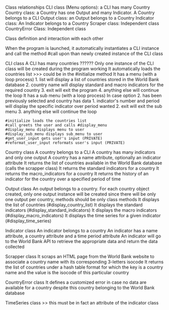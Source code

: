 Class relationships
  CLI class (Menu options): a CLI has many Country
  Country class: a Country has one Output and many Indicator. A Country belongs to a CLI
  Output class: an Output belongs to a Country
  Indicator class: An Indicator belongs to a Country
  Scraper class: Independent class
  CountryError Class: Independent class


Class definition and interaction with each other

  When the program is launched, it automatically instantiates a CLI instance and call the method #call upon than newly created instance of the CLI class

  CLI class
    A CLI has many countries ??????
    Only one instance of the CLI class will be created during the program working
    It automatically loads the countries list >>> could be in the #initialize method
    It has a menu (with a loop process)
      1. list will display a list of countries stored in the World Bank database
      2. country name will display standard and macro indicators for the required country
      3. exit will exit the program
      4. anything else will continue the loop
    It has a sub menu (with a loop process)
      In case option 2. has been previously selected and country has data
      1. indicator's number and period will display the specific indicator over period wanted
      2. exit will exit the sub menu
      3. anything else will continue the loop

    #initialize loads the countries list
    #call greets the user and calls #display_menu
    #display_menu displays menu to user
    #display_sub_menu displays sub_menu to user
    #get_user_input gets user's input (PRIVATE)
    #reformat_user_input reformats user's input (PRIVATE)


  Country class
    A country belongs to a CLI
    A country has many indicators and only one output
    A country has a name attribute, optionally an indicator attribute
    It returns the list of countries available in the World Bank database (calls the scrapper class)
    It returns the standard indicators for a country
    It returns the macro_indicators for a country
    It returns the history of an indicator for the country over a specified period of time

  Output class
    An output belongs to a country. For each country object created, only one output instance will be created
    since there will be only one output per country, methods should be only class methods
    It displays the list of countries (#display_country_list)
    It displays the standard indicators (#display_standard_indicators)
    It displays the macro indicators (#display_macro_indicators)
    It displays the time series for a given indicator (#display_time_series)

  Indicator class
    An indicator belongs to a country
    An indicator has a name attribute, a country attribute and a time period attribute
    An indicator will go to the World Bank API to retrieve the appropriate data and return the data collected

  Scrapper class
    It scraps an HTML page from the World Bank website to associate a country name with its corresponding 3-letters isocode
    It returns the list of countries under a hash table format for which the key is a country name and the value is the isocode of this particular country

  CountryError class
    It defines a customized error in case no data are available for a country despite this country belonging to the World Bank database


  TimeSeries class >> this must be in fact an attribute of the indicator class
